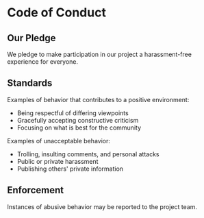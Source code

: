 # Code of Conduct

## Our Pledge

We pledge to make participation in our project a harassment-free experience for everyone.

## Standards

Examples of behavior that contributes to a positive environment:
- Being respectful of differing viewpoints
- Gracefully accepting constructive criticism
- Focusing on what is best for the community

Examples of unacceptable behavior:
- Trolling, insulting comments, and personal attacks
- Public or private harassment
- Publishing others' private information

## Enforcement

Instances of abusive behavior may be reported to the project team.
